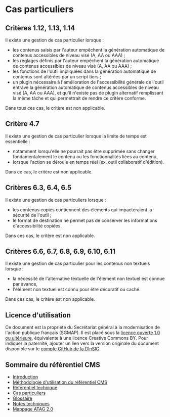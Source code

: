 # Cas particuliers

## <a name="CP-c1.12.13.14"></a>Critères 1.12, 1.13, 1.14

Il existe une gestion de cas particulier lorsque : 
- les contenus saisis par l'auteur empêchent la génération automatique de contenus accessibles de niveau visé (A, AA ou AAA)&nbsp;;
- les réglages définis par l'auteur empêchent la génération automatique de contenus accessibles de niveau visé (A, AA ou AAA)&nbsp;;
- les fonctions de l'outil impliquées dans la génération automatique de contenus sont altérées par un script tiers&nbsp;;
- un <span lang="en">plugin</span> nécessaire à l'amélioration de l'accessibilité générale de l'outil entrave la génération automatique de contenus accessibles de niveau visé (A, AA ou AAA), et qu'il n'existe pas de <span lang="en">plugin</span> alternatif remplissant la même tâche et qui permettrait de rendre ce critère conforme.

Dans tous ces cas, le critère est non applicable.

## <a name="CP-c4.7"></a>Critère 4.7

Il existe une gestion de cas particulier lorsque la limite de temps est essentielle :
- notamment lorsqu'elle ne pourrait pas être supprimée sans changer fondamentalement le contenu ou les fonctionnalités liées au contenu,
- lorsque l'action se déroule en temps réel (ex. outil collaboratif d'édition).

Dans ce cas, le critère est non applicable.

## <a name="CP-c6.3.4.5"></a>Critères 6.3, 6.4, 6.5

Il existe une gestion de cas particuliers lorsque&nbsp;:
- les contenus copiés contiennent des éléments qui impacteraient la sécurité de l'outil&nbsp;;
- le format de destination ne permet pas de conserver les informations d'accessibilité copiées.

Dans ces cas, le critère est non applicable.

## <a name="CP-c6.6.7.8"></a>Critères 6.6, 6.7, 6.8, 6.9, 6.10, 6.11

Il existe une gestion de cas particulier pour les contenus non textuels lorsque :
- la nécessité de l'alternative textuelle de l'élément non textuel est connue par avance,
- l'élément non textuel est connu pour être décoratif ou caché.

Dans ces cas, le critère est non applicable.

## Licence d'utilisation

Ce document est la propriété du Secrétariat général à la modernisation de l'action publique français (SGMAP). Il est placé sous la [licence ouverte 1.0 ou ultérieure](https://www.etalab.gouv.fr/licence-ouverte-open-licence), équivalente à une licence <span lang="en">Creative Commons BY</span>. Pour indiquer la paternité, ajouter un lien vers la version originale du document disponible sur le [compte <span lang="en">GitHub</span> de la DInSIC](https://github.com/DISIC).

## Sommaire du référentiel CMS

- [Introduction](intro.md)
- [Méthodologie d'utilisation du référentiel CMS](methodo.md)
- [Référentiel technique](criteres.md)
- [Cas particuliers](cas-particuliers.md)
- [Glossaire](glossaire.md)
- [Notes techniques](notes-techniques.md)
- [Mappage ATAG 2.0](mappage.md)
